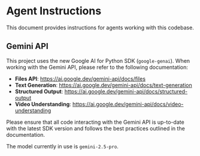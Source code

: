 # Agent Instructions

This document provides instructions for agents working with this codebase.

## Gemini API

This project uses the new Google AI for Python SDK (`google-genai`). When working with the Gemini API, please refer to the following documentation:

*   **Files API**: https://ai.google.dev/gemini-api/docs/files
*   **Text Generation**: https://ai.google.dev/gemini-api/docs/text-generation
*   **Structured Output**: https://ai.google.dev/gemini-api/docs/structured-output
*   **Video Understanding**: https://ai.google.dev/gemini-api/docs/video-understanding

Please ensure that all code interacting with the Gemini API is up-to-date with the latest SDK version and follows the best practices outlined in the documentation.

The model currently in use is `gemini-2.5-pro`.

